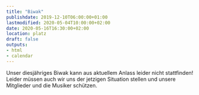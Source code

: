 ```yaml
---
title: "Biwak"
publishdate: 2019-12-10T06:00:00+01:00
lastmodified: 2020-05-04T10:00:00+02:00
date: 2020-05-16T16:30:00+02:00
location: platz
draft: false
outputs:
- html
- calendar
---
```

Unser diesjähriges Biwak kann aus aktuellem Anlass
leider nicht stattfinden! Leider müssen auch wir uns der
jetzigen Situation stellen und unsere Mitglieder und die
Musiker schützen.